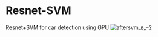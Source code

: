 # Resnet-SVM
Resnet+SVM for car detection using GPU
![aftersvm_в„–2](https://github.com/Ilya0703/Resnet-SVM/assets/129668258/bac3adce-1538-497a-9bee-7c62a0dcc0a1)
